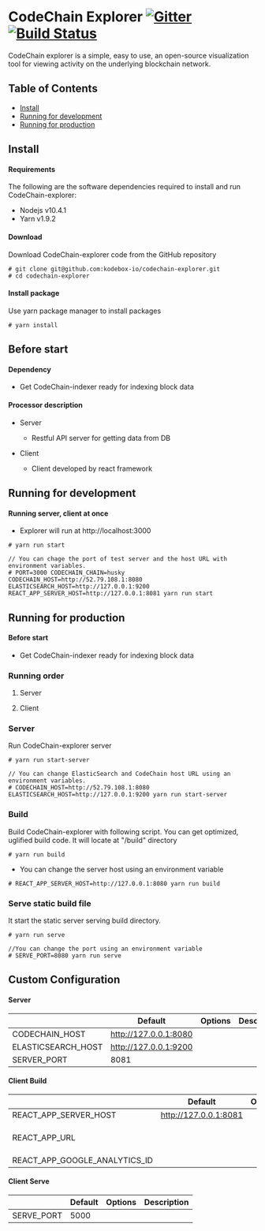 # CodeChain Explorer [![Gitter](https://badges.gitter.im/CodeChain-io/codechain-explorer.svg)](https://gitter.im/CodeChain-io/codechain-explorer?utm_source=badge&utm_medium=badge&utm_campaign=pr-badge) [![Build Status](https://travis-ci.org/CodeChain-io/codechain-explorer.svg?branch=master)](https://travis-ci.org/CodeChain-io/codechain-explorer)

CodeChain explorer is a simple, easy to use, an open-source visualization tool for viewing activity on the underlying blockchain network.

## Table of Contents

- [Install](https://github.com/CodeChain-io/codechain-explorer#install)
- [Running for development](https://github.com/CodeChain-io/codechain-explorer#running-for-development)
- [Running for production](https://github.com/CodeChain-io/codechain-explorer#running-for-production)

## Install

#### Requirements

The following are the software dependencies required to install and run CodeChain-explorer:

- Nodejs v10.4.1
- Yarn v1.9.2

#### Download

Download CodeChain-explorer code from the GitHub repository

```
# git clone git@github.com:kodebox-io/codechain-explorer.git
# cd codechain-explorer
```

#### Install package

Use yarn package manager to install packages

```
# yarn install
```

## Before start

#### Dependency

- Get CodeChain-indexer ready for indexing block data

#### Processor description

- Server

  - Restful API server for getting data from DB

- Client

  - Client developed by react framework

## Running for development

#### Running server, client at once

- Explorer will run at http://localhost:3000

```
# yarn run start

// You can chage the port of test server and the host URL with environment variables.
# PORT=3000 CODECHAIN_CHAIN=husky CODECHAIN_HOST=http://52.79.108.1:8080 ELASTICSEARCH_HOST=http://127.0.0.1:9200 REACT_APP_SERVER_HOST=http://127.0.0.1:8081 yarn run start
```

## Running for production

#### Before start

- Get CodeChain-indexer ready for indexing block data

### Running order

1. Server

2. Client

### Server

Run CodeChain-explorer server

```
# yarn run start-server

// You can change ElasticSearch and CodeChain host URL using an environment variables.
# CODECHAIN_HOST=http://52.79.108.1:8080 ELASTICSEARCH_HOST=http://127.0.0.1:9200 yarn run start-server
```

### Build

Build CodeChain-explorer with following script. You can get optimized, uglified build code. It will locate at "/build" directory

```
# yarn run build
```

- You can change the server host using an environment variable

```
# REACT_APP_SERVER_HOST=http://127.0.0.1:8080 yarn run build
```

### Serve static build file

It start the static server serving build directory.

```
# yarn run serve

//You can change the port using an environment variable
# SERVE_PORT=8080 yarn run serve
```

## Custom Configuration

#### Server

|                    | Default               | Options | Description |
| ------------------ | --------------------- | ------- | ----------- |
| CODECHAIN_HOST     | http://127.0.0.1:8080 |         |             |
| ELASTICSEARCH_HOST | http://127.0.0.1:9200 |         |             |
| SERVER_PORT        | 8081                  |         |             |

#### Client Build

|                               | Default               | Options | Description                     |
| ----------------------------- | --------------------- | ------- | ------------------------------- |
| REACT_APP_SERVER_HOST         | http://127.0.0.1:8081 |         |                                 |
| REACT_APP_URL                 |                       |         | This is used for the open graph |
| REACT_APP_GOOGLE_ANALYTICS_ID |                       |         |                                 |

#### Client Serve

|            | Default | Options | Description |
| ---------- | ------- | ------- | ----------- |
| SERVE_PORT | 5000    |         |             |
